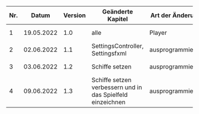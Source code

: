 | Nr. | Datum      | Version | Geänderte Kapitel                | Art der Änderung | Autor       | Status |
|-----|------------|---------|----------------------------------|------------------|-------------|--------|
| 1   | 19.05.2022 | 1.0     | alle                             | Player           | Ecker David | fg     |
| 2   | 02.06.2022 | 1.1     | SettingsController, Settingsfxml | ausprogrammieren | Ecker David | fg     |
| 3   | 03.06.2022 | 1.2     | Schiffe setzen                   | ausprogrammieren | Ecker David | iB     |
| 4   | 09.06.2022 | 1.3     | Schiffe setzen verbessern und in das Spielfeld einzeichnen | ausprogrammieren | Ecker David | fg     |
